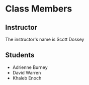 # Class Members

## Instructor

The instructor's name is Scott Dossey

## Students
* Adrienne Burney
* David Warren
* Khaleb Enoch


